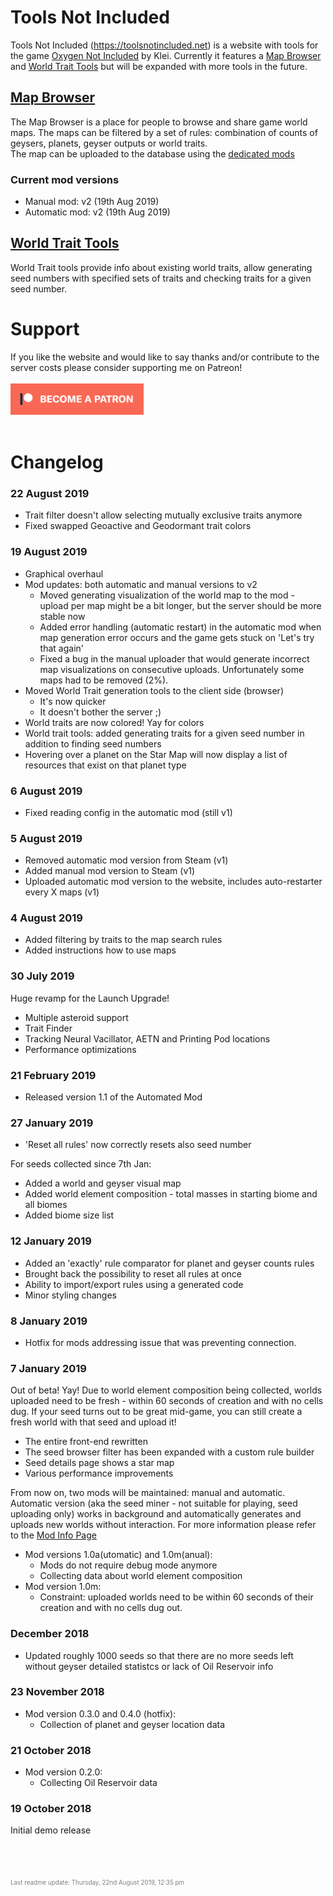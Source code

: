 <a name="tools-not-included"></a>
# Tools Not Included
Tools Not Included (https://toolsnotincluded.net) is a website with tools for the game [Oxygen Not Included](https://klei.com/games/oxygen-not-included) by Klei.
Currently it features a [Map Browser](#tools-not-included-seed-browser) and [World Trait Tools]() but will be expanded with more tools in the future.

<a name="tools-not-included-map-browser-https-toolsnotincluded-net-map-tools-map-browser"></a>
## <a href="https://toolsnotincluded.net/map-tools/map-browser">Map Browser</a>
The Map Browser is a place for people to browse and share game world maps. The maps can be filtered by a set of rules: combination of counts of geysers, planets, geyser outputs or world traits.  
The map can be uploaded to the database using the [dedicated mods](https://toolsnotincluded.net/map-tools/map-browser/contribute)

<a name="tools-not-included-map-browser-https-toolsnotincluded-net-map-tools-map-browser-current-mod-versions"></a>
### Current mod versions
* Manual mod: v2 (19th Aug 2019)
* Automatic mod: v2 (19th Aug 2019)

<a name="tools-not-included-world-trait-tools-https-toolsnotincluded-net-map-tools-world-trait-finder"></a>
## <a href="https://toolsnotincluded.net/map-tools/world-trait-finder">World Trait Tools</a>
World Trait tools provide info about existing world traits, allow generating seed numbers with specified sets of traits and checking traits for a given seed number.

<a name="support"></a>
# Support
If you like the website and would like to say thanks and/or contribute to the server costs please consider supporting me on Patreon!\
\
[![image](/.README/patreon_button.png)](https://www.patreon.com/bePatron?u=16290546)
\
\
<a name="changelog"></a>
# Changelog
<a name="changelog-august-2019"></a>
### 22 August 2019
* Trait filter doesn't allow selecting mutually exclusive traits anymore
* Fixed swapped Geoactive and Geodormant trait colors

<a name="changelog-august-2019-1"></a>
### 19 August 2019
* Graphical overhaul
* Mod updates: both automatic and manual versions to v2
  * Moved generating visualization of the world map to the mod - upload per map might be a bit longer, but the server should be more stable now
  * Added error handling (automatic restart) in the automatic mod when map generation error occurs and the game gets stuck on 'Let's try that again'
  * Fixed a bug in the manual uploader that would generate incorrect map visualizations on consecutive uploads. Unfortunately some maps had to be removed (2%).
* Moved World Trait generation tools to the client side (browser)
  * It's now quicker
  * It doesn't bother the server ;)
* World traits are now colored! Yay for colors
* World trait tools: added generating traits for a given seed number in addition to finding seed numbers 
* Hovering over a planet on the Star Map will now display a list of resources that exist on that planet type

<a name="changelog-august-2019-2"></a>
### 6 August 2019
* Fixed reading config in the automatic mod (still v1)

<a name="changelog-august-2019-3"></a>
### 5 August 2019
* Removed automatic mod version from Steam (v1)
* Added manual mod version to Steam (v1)
* Uploaded automatic mod version to the website, includes auto-restarter every X maps (v1)

<a name="changelog-august-2019-4"></a>
### 4 August 2019
* Added filtering by traits to the map search rules
* Added instructions how to use maps

<a name="changelog-july-2019"></a>
### 30 July 2019
Huge revamp for the Launch Upgrade!
* Multiple asteroid support
* Trait Finder
* Tracking Neural Vacillator, AETN and Printing Pod locations
* Performance optimizations

<a name="changelog-february-2019"></a>
### 21 February 2019
* Released version 1.1 of the Automated Mod

<a name="changelog-january-2019"></a>
### 27 January 2019
* 'Reset all rules' now correctly resets also seed number  

For seeds collected since 7th Jan:
* Added a world and geyser visual map 
* Added world element composition - total masses in starting biome and all biomes
* Added biome size list

<a name="changelog-january-2019-1"></a>
### 12 January 2019
* Added an 'exactly' rule comparator for planet and geyser counts rules
* Brought back the possibility to reset all rules at once
* Ability to import/export rules using a generated code
* Minor styling changes

<a name="changelog-january-2019-2"></a>
### 8 January 2019
* Hotfix for mods addressing issue that was preventing connection.

<a name="changelog-january-2019-3"></a>
### 7 January 2019
Out of beta! Yay! Due to world element composition being collected, worlds uploaded need to be fresh - within 60 seconds of creation and with no cells dug. If your seed turns out to be great mid-game, you can still create a fresh world with that seed and upload it!
* The entire front-end rewritten
* The seed browser filter has been expanded with a custom rule builder
* Seed details page shows a star map
* Various performance improvements

From now on, two mods will be maintained: manual and automatic. Automatic version (aka the seed miner - not suitable for playing, seed uploading only) works in background and automatically generates and uploads new worlds without interaction. For more information please refer to the [Mod Info Page](https://toolsnotincluded.net/map-tools/map-browser/contribute)
* Mod versions 1.0a(utomatic) and 1.0m(anual):
  * Mods do not require debug mode anymore
  * Collecting data about world element composition
* Mod version 1.0m:
  * Constraint: uploaded worlds need to be within 60 seconds of their creation and with no cells dug out.

<a name="changelog-december-2018"></a>
### December 2018
* Updated roughly 1000 seeds so that there are no more seeds left without geyser detailed statistcs or lack of Oil Reservoir info

<a name="changelog-november-2018"></a>
### 23 November 2018
* Mod version 0.3.0 and 0.4.0 (hotfix):
  * Collection of planet and geyser location data

<a name="changelog-october-2018"></a>
### 21 October 2018
* Mod version 0.2.0:
  * Collecting Oil Reservoir data

<a name="changelog-october-2018-1"></a>
### 19 October 2018
Initial demo release  

\
\
\
<span style="color: gray; font-size: 0.7em;">Last readme update: Thursday, 22nd August 2019, 12:35 pm</span>